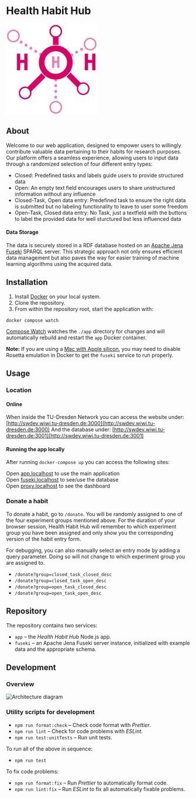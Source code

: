 # Health Habit Hub

[<img src="./app/public/pics/h3-logo.png" width="250"/>](./app/public/pics/h3-logo.png)

## About

Welcome to our web application, designed to empower users to willingly contribute valuable data pertaining to their habits for research purposes. Our platform offers a seamless experience, allowing users to input data through a randomized selection of four different entry types:

- Closed: Predefined tasks and labels guide users to provide structured data
- Open: An empty text field encourages users to share unstructured information without any influence
- Closed-Task, Open data entry: Predefined task to ensure the right data is submitted but no labeling functionality to leave to user some freedom 
- Open-Task, Closed data entry: No Task, just a textfield with the buttons to label the provided data for well sturctured but less influenced data

#### Data Storage

The data is securely stored in a RDF database hosted on an [Apache Jena Fuseki](https://jena.apache.org/documentation/fuseki2/index.html) SPARQL server. This strategic approach not only ensures efficient data management but also paves the way for easier training of machine learning algorithms using the acquired data.

## Installation

1. Install [Docker](https://www.docker.com/) on your local system.
2. Clone the repository.
3. From within the repository root, start the application with:

```
docker compose watch
```

[Compose Watch](https://docs.docker.com/compose/file-watch/) watches the `./app` directory for changes and will automatically rebuild and restart the `app` Docker container.

**Note:** If you are using a [Mac with Apple silicon](https://support.apple.com/116943), you may need to disable Rosetta emulation in Docker to get the `fuseki` service to run properly. 


## Usage

### Location

#### Online
When inside the TU-Dresden Network you can access the website under:
[http://swdev.wiwi.tu-dresden.de:3000](http://swdev.wiwi.tu-dresden.de:3000) 
And the database under: 
[http://swdev.wiwi.tu-dresden.de:3001](http://swdev.wiwi.tu-dresden.de:3001) 


#### Running the app locally
After running ```docker-compose up``` you can access the following sites: 

Open [app.localhost](https://app.localhost) to use the main application \
Open [fuseki.localhost](http://fuseki.localhost) to see/use the database \
Open [proxy.localhost](http://proxy.localhost) to see the dashboard 

### Donate a habit

To donate a habit, go to `/donate`. You will be randomly assigned to one of the four experiment groups mentioned above. For the duration of your browser session, Health Habit Hub will remember to which experiment group you have been assigned and only show you the corresponding version of the habit entry form.

For debugging, you can also manually select an entry mode by adding a query parameter. Doing so will not change to which experiment group you are assigned to.

- `/donate?group=closed_task_closed_desc`
- `/donate?group=closed_task_open_desc`
- `/donate?group=open_task_closed_desc`
- `/donate?group=open_task_open_desc`

## Repository

The repository contains two services:

- `app` – the _Health Habit Hub_ Node.js app.
- `fuseki` – an Apache Jena Fuseki server instance, initialized with example data and the appropriate schema.

## Development

### Overview

![Architecture diagram](../assets/Architecture.svg)

### Utility scripts for development

- `npm run format:check` – Check code format with _Prettier_.
- `npm run lint` – Check for code problems with _ESLint_.
- `npm run test:unitTests` – Run unit tests.

To run all of the above in sequence:

- `npm run test`

To fix code problems:

- `npm run format:fix` – Run _Prettier_ to automatically format code.
- `npm run lint:fix` – Run _ESLint_ to fix all automatically fixable problems.
